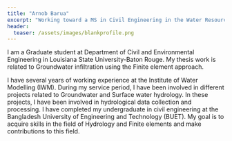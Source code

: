 ```yaml
---
title: "Arnob Barua"
excerpt: "Working toward a MS in Civil Engineering in the Water Resources Engineering specialty"
header:
  teaser: /assets/images/blankprofile.png
---
```


I am a Graduate student at Department of Civil and Environmental Engineering in Louisiana State University-Baton Rouge. My thesis work is related to Groundwater infiltration using the Finite element approach.

I have several years of working experience at the Institute of Water Modelling (IWM). During my service period, I have been involved in different projects related to Groundwater and Surface water hydrology. In these projects, I have been involved in hydrological data collection and processing. I have completed my undergraduate in civil engineering at the Bangladesh University of Engineering and Technology (BUET). My goal is to acquire skills in the field of Hydrology and Finite elements and make contributions to this field.
